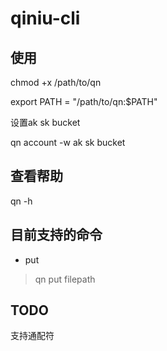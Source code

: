 # qiniu-cli

## 使用

chmod +x /path/to/qn

export PATH = "/path/to/qn:$PATH"

设置ak sk bucket

qn account -w ak sk bucket

## 查看帮助

qn -h

## 目前支持的命令

* put
> qn put filepath

## TODO

支持通配符
